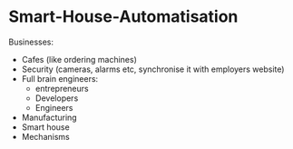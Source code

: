 # Smart-House-Automatisation

Businesses:
* Cafes (like ordering machines)
* Security (cameras, alarms etc, synchronise it with employers website)
* Full brain engineers:
    * entrepreneurs
    * Developers
    * Engineers
* Manufacturing
* Smart house
* Mechanisms
